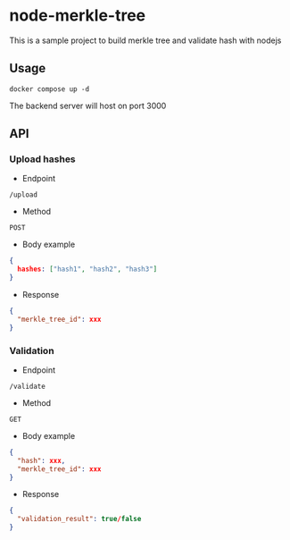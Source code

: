 # node-merkle-tree

This is a sample project to build merkle tree and validate hash with nodejs

## Usage 

```console
docker compose up -d
```

The backend server will host on port 3000

## API

### Upload hashes

- Endpoint
```
/upload
```

- Method
```
POST
```

- Body example
```json
{
  hashes: ["hash1", "hash2", "hash3"]
}
```

- Response
```json
{
  "merkle_tree_id": xxx
}
```

### Validation

- Endpoint
```
/validate
```

- Method
```
GET
```

- Body example
```json
{
  "hash": xxx,
  "merkle_tree_id": xxx
}
```

- Response
```json
{
  "validation_result": true/false
}
```
